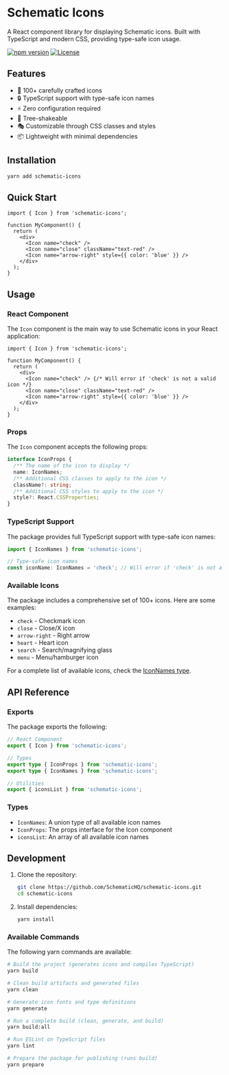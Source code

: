 # Schematic Icons

A React component library for displaying Schematic icons. Built with TypeScript and modern CSS, providing type-safe icon usage.

[![npm version](https://img.shields.io/npm/v/schematic-icons.svg)](https://www.npmjs.com/package/schematic-icons)
[![License](https://img.shields.io/npm/l/schematic-icons.svg)](https://github.com/SchematicHQ/schematic-icons/blob/main/LICENSE)

## Features

- 🎨 100+ carefully crafted icons
- 🔒 TypeScript support with type-safe icon names
- ⚡️ Zero configuration required
- 🎯 Tree-shakeable
- 🎭 Customizable through CSS classes and styles
- 📦 Lightweight with minimal dependencies

## Installation

```bash
yarn add schematic-icons
```

## Quick Start

```tsx
import { Icon } from 'schematic-icons';

function MyComponent() {
  return (
    <div>
      <Icon name="check" />
      <Icon name="close" className="text-red" />
      <Icon name="arrow-right" style={{ color: 'blue' }} />
    </div>
  );
}
```

## Usage

### React Component

The `Icon` component is the main way to use Schematic icons in your React application:

```tsx
import { Icon } from 'schematic-icons';

function MyComponent() {
  return (
    <div>
      <Icon name="check" /> {/* Will error if 'check' is not a valid icon */}
      <Icon name="close" className="text-red" />
      <Icon name="arrow-right" style={{ color: 'blue' }} />
    </div>
  );
}
```

### Props

The `Icon` component accepts the following props:

```typescript
interface IconProps {
  /** The name of the icon to display */
  name: IconNames;
  /** Additional CSS classes to apply to the icon */
  className?: string;
  /** Additional CSS styles to apply to the icon */
  style?: React.CSSProperties;
}
```

### TypeScript Support

The package provides full TypeScript support with type-safe icon names:

```typescript
import { IconNames } from 'schematic-icons';

// Type-safe icon names
const iconName: IconNames = 'check'; // Will error if 'check' is not a valid icon
```

### Available Icons

The package includes a comprehensive set of 100+ icons. Here are some examples:

- `check` - Checkmark icon
- `close` - Close/X icon
- `arrow-right` - Right arrow
- `heart` - Heart icon
- `search` - Search/magnifying glass
- `menu` - Menu/hamburger icon

For a complete list of available icons, check the [IconNames type](https://github.com/SchematicHQ/schematic-icons/blob/main/src/types.ts).

## API Reference

### Exports

The package exports the following:

```typescript
// React Component
export { Icon } from 'schematic-icons';

// Types
export type { IconProps } from 'schematic-icons';
export type { IconNames } from 'schematic-icons';

// Utilities
export { iconsList } from 'schematic-icons';
```

### Types

- `IconNames`: A union type of all available icon names
- `IconProps`: The props interface for the Icon component
- `iconsList`: An array of all available icon names

## Development

1. Clone the repository:
   ```bash
   git clone https://github.com/SchematicHQ/schematic-icons.git
   cd schematic-icons
   ```

2. Install dependencies:
   ```bash
   yarn install
   ```

### Available Commands

The following yarn commands are available:

```bash
# Build the project (generates icons and compiles TypeScript)
yarn build

# Clean build artifacts and generated files
yarn clean

# Generate icon fonts and type definitions
yarn generate

# Run a complete build (clean, generate, and build)
yarn build:all

# Run ESLint on TypeScript files
yarn lint

# Prepare the package for publishing (runs build)
yarn prepare
```
